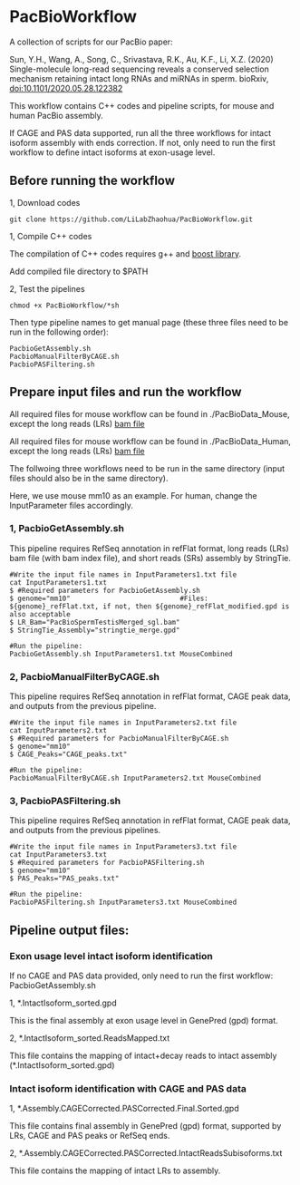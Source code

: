 # PacBioWorkflow
A collection of scripts for our PacBio paper:

Sun, Y.H., Wang, A., Song, C., Srivastava, R.K., Au, K.F., Li, X.Z. (2020) Single-molecule long-read sequencing reveals a conserved selection mechanism retaining intact long RNAs and miRNAs in sperm. bioRxiv, [doi:10.1101/2020.05.28.122382](https://www.biorxiv.org/content/10.1101/2020.05.28.122382v1)

This workflow contains C++ codes and pipeline scripts, for mouse and human PacBio assembly.

If CAGE and PAS data supported, run all the three workflows for intact isoform assembly with ends correction. If not, only need to run the first workflow to define intact isoforms at exon-usage level.

## Before running the workflow

1, Download codes

```
git clone https://github.com/LiLabZhaohua/PacBioWorkflow.git
```

1, Compile C++ codes

The compilation of C++ codes requires g++ and [boost library](https://www.boost.org/).

Add compiled file directory to $PATH

2, Test the pipelines

```
chmod +x PacBioWorkflow/*sh
```

Then type pipeline names to get manual page (these three files need to be run in the following order):

```
PacbioGetAssembly.sh
PacbioManualFilterByCAGE.sh
PacbioPASFiltering.sh
```

## Prepare input files and run the workflow

All required files for mouse workflow can be found in ./PacBioData_Mouse, except the long reads (LRs) [bam file]()

All required files for mouse workflow can be found in ./PacBioData_Human, except the long reads (LRs) [bam file]()

The follwoing three workflows need to be run in the same directory (input files should also be in the same directory).

Here, we use mouse mm10 as an example. For human, change the InputParameter files accordingly.

### 1, PacbioGetAssembly.sh

This pipeline requires RefSeq annotation in refFlat format, long reads (LRs) bam file (with bam index file), and short reads (SRs) assembly by StringTie.

```
#Write the input file names in InputParameters1.txt file
cat InputParameters1.txt
$ #Required parameters for PacbioGetAssembly.sh
$ genome="mm10"                           #Files: ${genome}_refFlat.txt, if not, then ${genome}_refFlat_modified.gpd is also acceptable
$ LR_Bam="PacBioSpermTestisMerged_sgl.bam"
$ StringTie_Assembly="stringtie_merge.gpd"

#Run the pipeline:
PacbioGetAssembly.sh InputParameters1.txt MouseCombined
```

### 2, PacbioManualFilterByCAGE.sh

This pipeline requires RefSeq annotation in refFlat format, CAGE peak data, and outputs from the previous pipeline.

```
#Write the input file names in InputParameters2.txt file
cat InputParameters2.txt
$ #Required parameters for PacbioManualFilterByCAGE.sh
$ genome="mm10"
$ CAGE_Peaks="CAGE_peaks.txt"

#Run the pipeline:
PacbioManualFilterByCAGE.sh InputParameters2.txt MouseCombined
```

### 3, PacbioPASFiltering.sh

This pipeline requires RefSeq annotation in refFlat format, CAGE peak data, and outputs from the previous pipelines.

```
#Write the input file names in InputParameters3.txt file
cat InputParameters3.txt
$ #Required parameters for PacbioPASFiltering.sh
$ genome="mm10"
$ PAS_Peaks="PAS_peaks.txt"
  
#Run the pipeline:
PacbioPASFiltering.sh InputParameters3.txt MouseCombined
```

## Pipeline output files:

### Exon usage level intact isoform identification

If no CAGE and PAS data provided, only need to run the first workflow: PacbioGetAssembly.sh

1, *.IntactIsoform_sorted.gpd

This is the final assembly at exon usage level in GenePred (gpd) format.

2, *.IntactIsoform_sorted.ReadsMapped.txt

This file contains the mapping of intact+decay reads to intact assembly (*.IntactIsoform_sorted.gpd)

### Intact isoform identification with CAGE and PAS data

1, *.Assembly.CAGECorrected.PASCorrected.Final.Sorted.gpd

This file contains final assembly in GenePred (gpd) format, supported by LRs, CAGE and PAS peaks or RefSeq ends.

2, *.Assembly.CAGECorrected.PASCorrected.IntactReadsSubisoforms.txt

This file contains the mapping of intact LRs to assembly.
